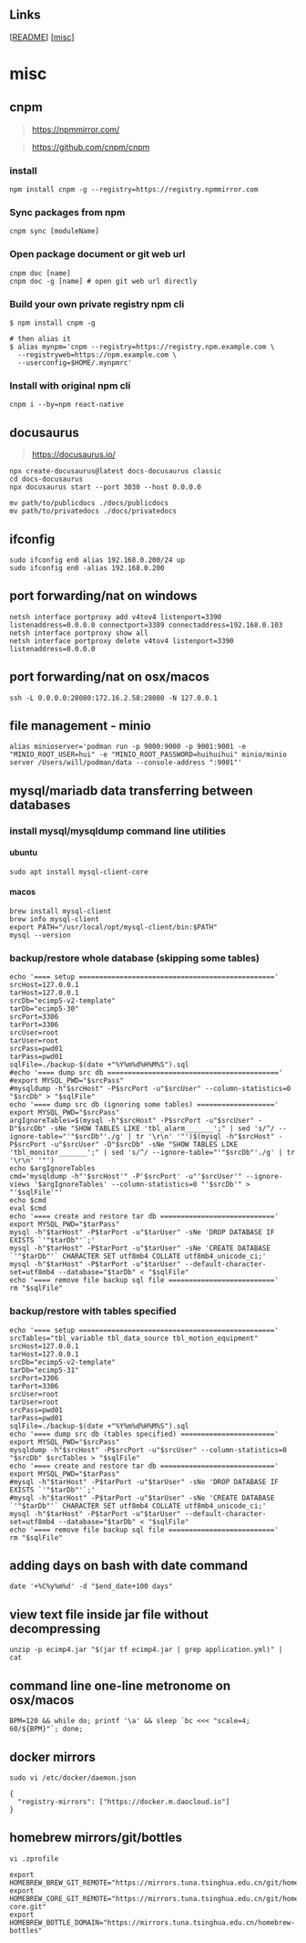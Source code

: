 ## Links
[[README](../README.md)]
[[misc](<../doc/misc.md>)]

# misc

## cnpm

> https://npmmirror.com/

> https://github.com/cnpm/cnpm

### install

```
npm install cnpm -g --registry=https://registry.npmmirror.com
```

### Sync packages from npm

```
cnpm sync [moduleName]
```

### Open package document or git web url

```
cnpm doc [name]
cnpm doc -g [name] # open git web url directly
```

### Build your own private registry npm cli

```
$ npm install cnpm -g

# then alias it
$ alias mynpm='cnpm --registry=https://registry.npm.example.com \
  --registryweb=https://npm.example.com \
  --userconfig=$HOME/.mynpmrc'
```

### Install with original npm cli

```
cnpm i --by=npm react-native
```

## docusaurus

> https://docusaurus.io/

```
npx create-docusaurus@latest docs-docusaurus classic
cd docs-docusaurus
npx docusaurus start --port 3030 --host 0.0.0.0

mv path/to/publicdocs ./docs/publicdocs
mv path/to/privatedocs ./docs/privatedocs
```

## ifconfig

```shell
sudo ifconfig en0 alias 192.168.0.200/24 up
sudo ifconfig en0 -alias 192.168.0.200
```

## port forwarding/nat on windows
```
netsh interface portproxy add v4tov4 listenport=3390 listenaddress=0.0.0.0 connectport=3389 connectaddress=192.168.0.103
netsh interface portproxy show all
netsh interface portproxy delete v4tov4 listenport=3390 listenaddress=0.0.0.0
```

## port forwarding/nat on osx/macos
```
ssh -L 0.0.0.0:28080:172.16.2.58:28080 -N 127.0.0.1
```

## file management - minio
```
alias minioserver='podman run -p 9000:9000 -p 9001:9001 -e "MINIO_ROOT_USER=hui" -e "MINIO_ROOT_PASSWORD=huihuihui" minio/minio server /Users/will/podman/data --console-address ":9001"'
```

## mysql/mariadb data transferring between databases

### install mysql/mysqldump command line utilities

#### ubuntu

```shell
sudo apt install mysql-client-core
```

#### macos

```shell
brew install mysql-client
brew info mysql-client
export PATH="/usr/local/opt/mysql-client/bin:$PATH"
mysql --version
```

### backup/restore whole database (skipping some tables)

```shell
echo '==== setup ================================================'
srcHost=127.0.0.1
tarHost=127.0.0.1
srcDb="ecimp5-v2-template"
tarDb="ecimp5-30"
srcPort=3306
tarPort=3306
srcUser=root
tarUser=root
srcPass=pwd01
tarPass=pwd01
sqlFile=./backup-$(date +"%Y%m%d%H%M%S").sql
#echo '==== dump src db =========================================='
#export MYSQL_PWD="$srcPass"
#mysqldump -h"$srcHost" -P$srcPort -u"$srcUser" --column-statistics=0 "$srcDb" > "$sqlFile"
echo '==== dump src db (ignoring some tables) ==================='
export MYSQL_PWD="$srcPass"
argIgnoreTables=$(mysql -h"$srcHost" -P$srcPort -u"$srcUser" -D"$srcDb" -sNe "SHOW TABLES LIKE 'tbl_alarm_______';" | sed 's/^/ --ignore-table="'"$srcDb"'./g' | tr '\r\n' '"')$(mysql -h"$srcHost" -P$srcPort -u"$srcUser" -D"$srcDb" -sNe "SHOW TABLES LIKE 'tbl_monitor_______';" | sed 's/^/ --ignore-table="'"$srcDb"'./g' | tr '\r\n' '"')
echo $argIgnoreTables
cmd='mysqldump -h"'$srcHost'" -P'$srcPort' -u"'$srcUser'" --ignore-views '$argIgnoreTables' --column-statistics=0 "'$srcDb'" > "'$sqlFile'"'
echo $cmd
eval $cmd
echo '==== create and restore tar db ============================'
export MYSQL_PWD="$tarPass"
mysql -h"$tarHost" -P$tarPort -u"$tarUser" -sNe 'DROP DATABASE IF EXISTS `'"$tarDb"'`;'
mysql -h"$tarHost" -P$tarPort -u"$tarUser" -sNe 'CREATE DATABASE `'"$tarDb"'` CHARACTER SET utf8mb4 COLLATE utf8mb4_unicode_ci;'
mysql -h"$tarHost" -P$tarPort -u"$tarUser" --default-character-set=utf8mb4 --database="$tarDb" < "$sqlFile"
echo '==== remove file backup sql file =========================='
rm "$sqlFile"
```

### backup/restore with tables specified

```shell
echo '==== setup ================================================'
srcTables="tbl_variable tbl_data_source tbl_motion_equipment"
srcHost=127.0.0.1
tarHost=127.0.0.1
srcDb="ecimp5-v2-template"
tarDb="ecimp5-31"
srcPort=3306
tarPort=3306
srcUser=root
tarUser=root
srcPass=pwd01
tarPass=pwd01
sqlFile=./backup-$(date +"%Y%m%d%H%M%S").sql
echo '==== dump src db (tables specified) ======================='
export MYSQL_PWD="$srcPass"
mysqldump -h"$srcHost" -P$srcPort -u"$srcUser" --column-statistics=0 "$srcDb" $srcTables > "$sqlFile"
echo '==== create and restore tar db ============================'
export MYSQL_PWD="$tarPass"
#mysql -h"$tarHost" -P$tarPort -u"$tarUser" -sNe 'DROP DATABASE IF EXISTS `'"$tarDb"'`;'
#mysql -h"$tarHost" -P$tarPort -u"$tarUser" -sNe 'CREATE DATABASE `'"$tarDb"'` CHARACTER SET utf8mb4 COLLATE utf8mb4_unicode_ci;'
mysql -h"$tarHost" -P$tarPort -u"$tarUser" --default-character-set=utf8mb4 --database="$tarDb" < "$sqlFile"
echo '==== remove file backup sql file =========================='
rm "$sqlFile"
```

## adding days on bash with date command

```shell
date '+%C%y%m%d' -d "$end_date+100 days"
```

## view text file inside jar file without decompressing

```shell
unzip -p ecimp4.jar "$(jar tf ecimp4.jar | grep application.yml)" | cat
```

## command line one-line metronome on osx/macos

```shell
BPM=120 && while do; printf '\a' && sleep `bc <<< "scale=4; 60/${BPM}"`; done;
```

## docker mirrors

```shell
sudo vi /etc/docker/daemon.json

{
  "registry-mirrors": ["https://docker.m.daocloud.io"]
}
```

## homebrew mirrors/git/bottles

```shell
vi .zprofile

export HOMEBREW_BREW_GIT_REMOTE="https://mirrors.tuna.tsinghua.edu.cn/git/homebrew/brew.git"
export HOMEBREW_CORE_GIT_REMOTE="https://mirrors.tuna.tsinghua.edu.cn/git/homebrew/homebrew-core.git"
export HOMEBREW_BOTTLE_DOMAIN="https://mirrors.tuna.tsinghua.edu.cn/homebrew-bottles"
```



